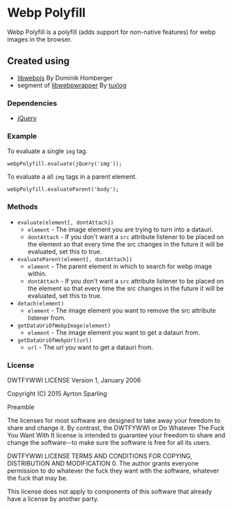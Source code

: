 # Webp Polyfill

Webp Polyfill is a polyfill (adds support for non-native features) for webp images in the browser.

## Created using
- [libwebpjs](http://libwebpjs.hohenlimburg.org/v0.2.0/) By Dominik Homberger
- segment of [libwebpwrapper](https://wordpress.org/plugins/wp-webp/) By [tuxlog](http://www.tuxlog.de/)

### Dependencies
- [jQuery](https://jquery.com/)

### Example
To evaluate a single `img` tag.
```
webpPolyfill.evaluate(jQuery('img'));
```

To evaluate a all `img` tags in a parent element.
```
webpPolyfill.evaluateParent('body');
```

### Methods
- `evaluate(element[, dontAttach])`
    * `element` - The image element you are trying to turn into a datauri.
    * `dontAttach` - If you don't want a `src` attribute listener to be placed on the element so that every time the src changes in the future it will be evaluated, set this to true.
- `evaluateParent(element[, dontAttach])`
    * `element` - The parent element in which to search for webp image within.
    * `dontAttach` - If you don't want a `src` attribute listener to be placed on the element so that every time the src changes in the future it will be evaluated, set this to true.
- `detach(element)`
    * `element` - The image element you want to remove the src attribute listener from.
- `getDataUriOfWebpImage(element)`
    * `element` - The image element you want to get a datauri from.
- `getDataUriOfWebpUrl(url)`
    * `url` - The url you want to get a datauri from.

### License

DWTFYWWI LICENSE
Version 1, January 2006

Copyright (C) 2015 Ayrton Sparling

Preamble

  The licenses for most software are designed to take away your
freedom to share and change it.  By contrast, the DWTFYWWI or Do
Whatever The Fuck You Want With It license is intended to guarantee
your freedom to share and change the software--to make sure the
software is free for all its users.

DWTFYWWI LICENSE
   TERMS AND CONDITIONS FOR COPYING, DISTRIBUTION AND MODIFICATION
0. The author grants everyone permission to do whatever the fuck they
want with the software, whatever the fuck that may be.

This license does not apply to components of this software that already
have a license by another party.